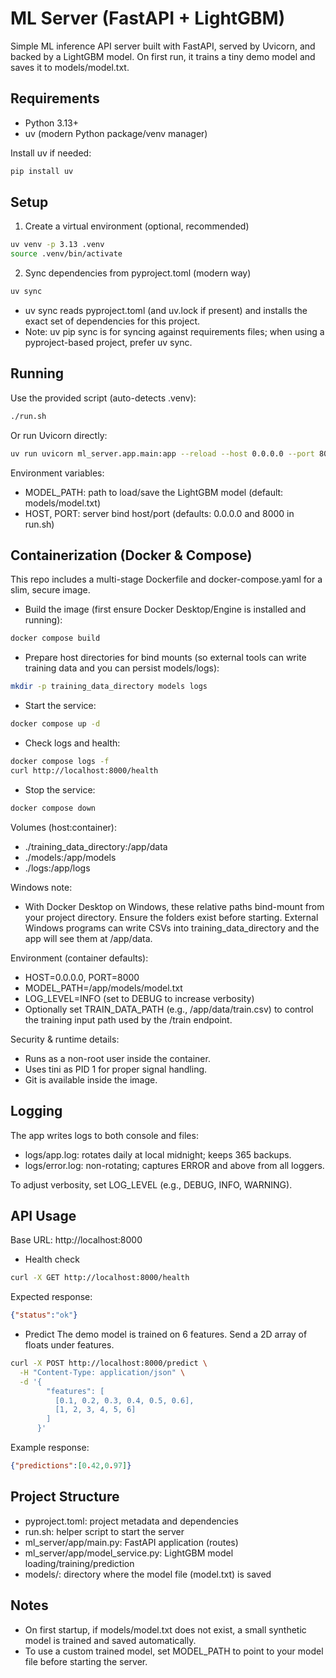 # ML Server (FastAPI + LightGBM)

Simple ML inference API server built with FastAPI, served by Uvicorn, and backed by a LightGBM model. On first run, it trains a tiny demo model and saves it to models/model.txt.

## Requirements
- Python 3.13+
- uv (modern Python package/venv manager)

Install uv if needed:

```bash
pip install uv
```

## Setup
1) Create a virtual environment (optional, recommended)

```bash
uv venv -p 3.13 .venv
source .venv/bin/activate
```

2) Sync dependencies from pyproject.toml (modern way)

```bash
uv sync
```

- uv sync reads pyproject.toml (and uv.lock if present) and installs the exact set of dependencies for this project.
- Note: uv pip sync is for syncing against requirements files; when using a pyproject-based project, prefer uv sync.

## Running
Use the provided script (auto-detects .venv):

```bash
./run.sh
```

Or run Uvicorn directly:

```bash
uv run uvicorn ml_server.app.main:app --reload --host 0.0.0.0 --port 8000
```

Environment variables:
- MODEL_PATH: path to load/save the LightGBM model (default: models/model.txt)
- HOST, PORT: server bind host/port (defaults: 0.0.0.0 and 8000 in run.sh)

## Containerization (Docker & Compose)
This repo includes a multi-stage Dockerfile and docker-compose.yaml for a slim, secure image.

- Build the image (first ensure Docker Desktop/Engine is installed and running):

```bash
docker compose build
```

- Prepare host directories for bind mounts (so external tools can write training data and you can persist models/logs):

```bash
mkdir -p training_data_directory models logs
```

- Start the service:

```bash
docker compose up -d
```

- Check logs and health:

```bash
docker compose logs -f
curl http://localhost:8000/health
```

- Stop the service:

```bash
docker compose down
```

Volumes (host:container):
- ./training_data_directory:/app/data
- ./models:/app/models
- ./logs:/app/logs

Windows note:
- With Docker Desktop on Windows, these relative paths bind-mount from your project directory. Ensure the folders exist before starting. External Windows programs can write CSVs into training_data_directory and the app will see them at /app/data.

Environment (container defaults):
- HOST=0.0.0.0, PORT=8000
- MODEL_PATH=/app/models/model.txt
- LOG_LEVEL=INFO (set to DEBUG to increase verbosity)
- Optionally set TRAIN_DATA_PATH (e.g., /app/data/train.csv) to control the training input path used by the /train endpoint.

Security & runtime details:
- Runs as a non-root user inside the container.
- Uses tini as PID 1 for proper signal handling.
- Git is available inside the image.

## Logging
The app writes logs to both console and files:
- logs/app.log: rotates daily at local midnight; keeps 365 backups.
- logs/error.log: non-rotating; captures ERROR and above from all loggers.

To adjust verbosity, set LOG_LEVEL (e.g., DEBUG, INFO, WARNING).

## API Usage
Base URL: http://localhost:8000

- Health check

```bash
curl -X GET http://localhost:8000/health
```
Expected response:

```json
{"status":"ok"}
```

- Predict
The demo model is trained on 6 features. Send a 2D array of floats under features.

```bash
curl -X POST http://localhost:8000/predict \
  -H "Content-Type: application/json" \
  -d '{
        "features": [
          [0.1, 0.2, 0.3, 0.4, 0.5, 0.6],
          [1, 2, 3, 4, 5, 6]
        ]
      }'
```
Example response:

```json
{"predictions":[0.42,0.97]}
```

## Project Structure
- pyproject.toml: project metadata and dependencies
- run.sh: helper script to start the server
- ml_server/app/main.py: FastAPI application (routes)
- ml_server/app/model_service.py: LightGBM model loading/training/prediction
- models/: directory where the model file (model.txt) is saved

## Notes
- On first startup, if models/model.txt does not exist, a small synthetic model is trained and saved automatically.
- To use a custom trained model, set MODEL_PATH to point to your model file before starting the server.
